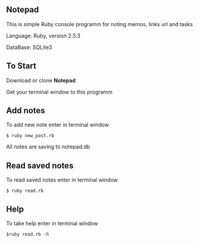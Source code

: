 ## Notepad
This is simple Ruby console programm for noting memos, links url and tasks

Language: Ruby, version 2.5.3

DataBase: SQLite3

## To Start
Download or clone **Notepad**

Get your terminal window to this programm

## Add notes
To add new note enter in terminal window

```
$ ruby new_post.rb
```

All notes are saving to notepad.db

## Read saved notes
To read saved notes enter in terminal window

```
$ ruby read.rb
```

## Help
To take help enter in terminal window

```
$ruby read.rb -h
```
